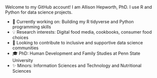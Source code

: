 Welcome to my GitHub account! I am Allison Hepworth, PhD. I use R and Python for data science projects.

-  :milky_way: Currently working on: Building my R tidyverse and Python programming skills
-  :bulb: Research interests: Digital food media, cookbooks, consumer food choices  
-  :seedling: Looking to contribute to inclusive and supportive data science communities 
-  :mortar_board: PhD: Human Development and Family Studies at Penn State University 
-  :sparkles: Minors: Information Sciences and Technology and Nutritional Sciences 
